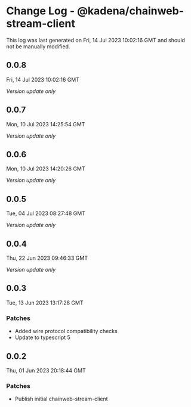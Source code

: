 # Change Log - @kadena/chainweb-stream-client

This log was last generated on Fri, 14 Jul 2023 10:02:16 GMT and should not be manually modified.

## 0.0.8
Fri, 14 Jul 2023 10:02:16 GMT

_Version update only_

## 0.0.7
Mon, 10 Jul 2023 14:25:54 GMT

_Version update only_

## 0.0.6
Mon, 10 Jul 2023 14:20:26 GMT

_Version update only_

## 0.0.5
Tue, 04 Jul 2023 08:27:48 GMT

_Version update only_

## 0.0.4
Thu, 22 Jun 2023 09:46:33 GMT

_Version update only_

## 0.0.3
Tue, 13 Jun 2023 13:17:28 GMT

### Patches

- Added wire protocol compatibility checks
- Update to typescript 5

## 0.0.2
Thu, 01 Jun 2023 20:18:44 GMT

### Patches

- Publish initial chainweb-stream-client

